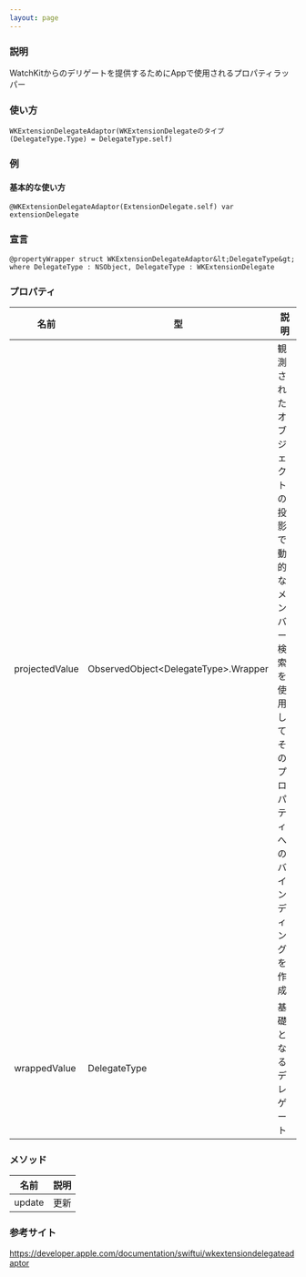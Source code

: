 ```yaml
---
layout: page
---
```


### 説明

WatchKitからのデリゲートを提供するためにAppで使用されるプロパティラッパー

### 使い方

    WKExtensionDelegateAdaptor(WKExtensionDelegateのタイプ(DelegateType.Type) = DelegateType.self)

### 例

#### 基本的な使い方

    @WKExtensionDelegateAdaptor(ExtensionDelegate.self) var extensionDelegate

### 宣言

    @propertyWrapper struct WKExtensionDelegateAdaptor&lt;DelegateType&gt; where DelegateType : NSObject, DelegateType : WKExtensionDelegate

### プロパティ

| 名前             | 型                                    | 説明                                               |
| -------------- | ------------------------------------ | ------------------------------------------------ |
| projectedValue | ObservedObject&lt;DelegateType&gt;.Wrapper | 観測されたオブジェクトの投影で動的なメンバー検索を使用してそのプロパティへのバインディングを作成 |
| wrappedValue   | DelegateType                         | 基礎となるデレゲート                                       |

### メソッド

| 名前     | 説明  |
| ------ | --- |
| update | 更新  |

### 参考サイト

<https://developer.apple.com/documentation/swiftui/wkextensiondelegateadaptor>
